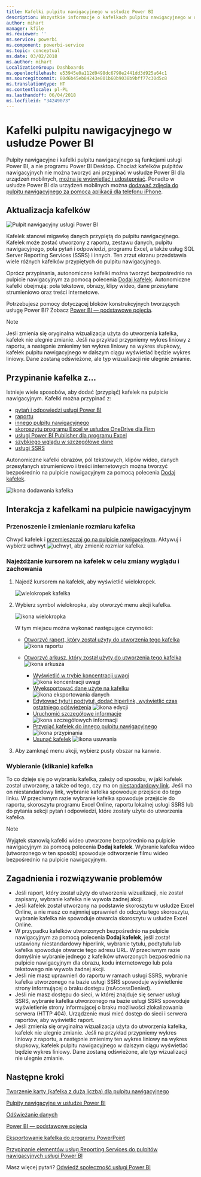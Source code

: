 ```yaml
---
title: Kafelki pulpitu nawigacyjnego w usłudze Power BI
description: Wszystkie informacje o kafelkach pulpitu nawigacyjnego w usłudze Power BI. Dotyczy to również kafelków, które są tworzone z poziomu usługi SQL Server Reporting Services (SSRS).
author: mihart
manager: kfile
ms.reviewer: ''
ms.service: powerbi
ms.component: powerbi-service
ms.topic: conceptual
ms.date: 03/02/2018
ms.author: mihart
LocalizationGroup: Dashboards
ms.openlocfilehash: e53945e0a112d9498dc6798e2441dd3d925a64c1
ms.sourcegitcommit: 80d6b45eb84243e801b60b9038b9bff77c30d5c8
ms.translationtype: HT
ms.contentlocale: pl-PL
ms.lasthandoff: 06/04/2018
ms.locfileid: "34249073"
---
```

# <a name="dashboard-tiles-in-power-bi"></a>Kafelki pulpitu nawigacyjnego w usłudze Power BI
Pulpity nawigacyjne i kafelki pulpitu nawigacyjnego są funkcjami usługi Power BI, a nie programu Power BI Desktop. Chociaż kafelków pulpitów nawigacyjnych nie można tworzyć ani przypinać w usłudze Power BI dla urządzeń mobilnych, [można je wyświetlać i udostępniać](mobile-tiles-in-the-mobile-apps.md). Ponadto w usłudze Power BI dla urządzeń mobilnych można [dodawać zdjęcia do pulpitu nawigacyjnego za pomocą aplikacji dla telefonu iPhone](mobile-iphone-app-get-started.md).

## <a name="dashboard-tiles"></a>Aktualizacja kafelków
![Pulpit nawigacyjny usługi Power BI](media/service-dashboard-tiles/power-bi-dashboard.png)

Kafelek stanowi migawkę danych przypiętą do pulpitu nawigacyjnego. Kafelek może zostać utworzony z raportu, zestawu danych, pulpitu nawigacyjnego, pola pytań i odpowiedzi, programu Excel, a także usług SQL Server Reporting Services (SSRS) i innych.  Ten zrzut ekranu przedstawia wiele różnych kafelków przypiętych do pulpitu nawigacyjnego.

Oprócz przypinania, autonomiczne kafelki można tworzyć bezpośrednio na pulpicie nawigacyjnym za pomocą polecenia [Dodaj kafelek](service-dashboard-add-widget.md). Autonomiczne kafelki obejmują: pola tekstowe, obrazy, klipy wideo, dane przesyłane strumieniowo oraz treści internetowe.

Potrzebujesz pomocy dotyczącej bloków konstrukcyjnych tworzących usługę Power BI?  Zobacz [Power BI — podstawowe pojęcia](service-basic-concepts.md).

> [!NOTE]
> Jeśli zmienia się oryginalna wizualizacja użyta do utworzenia kafelka, kafelek nie ulegnie zmianie.  Jeśli na przykład przypniemy wykres liniowy z raportu, a następnie zmienimy ten wykres liniowy na wykres słupkowy, kafelek pulpitu nawigacyjnego w dalszym ciągu wyświetlać będzie wykres liniowy. Dane zostaną odświeżone, ale typ wizualizacji nie ulegnie zmianie.
> 
> 

## <a name="pin-a-tile-from"></a>Przypinanie kafelka z...
Istnieje wiele sposobów, aby dodać (przypiąć) kafelek na pulpicie nawigacyjnym. Kafelki można przypinać z:

* [pytań i odpowiedzi usługi Power BI](service-dashboard-pin-tile-from-q-and-a.md)
* [raportu](service-dashboard-pin-tile-from-report.md)
* [innego pulpitu nawigacyjnego](service-pin-tile-to-another-dashboard.md)
* [skoroszytu programu Excel w usłudze OneDrive dla Firm](service-dashboard-pin-tile-from-excel.md)
* [usługi Power BI Publisher dla programu Excel](publisher-for-excel.md)
* [szybkiego wglądu w szczegółowe dane](service-insights.md)
* [usługi SSRS](https://msdn.microsoft.com/library/mt604784.aspx)

Autonomiczne kafelki obrazów, pól tekstowych, klipów wideo, danych przesyłanych strumieniowo i treści internetowych można tworzyć bezpośrednio na pulpicie nawigacyjnym za pomocą polecenia [Dodaj kafelek](service-dashboard-add-widget.md).

  ![Ikona dodawania kafelka](media/service-dashboard-tiles/add_widgetnew.png)

## <a name="interacting-with-tiles-on-a-dashboard"></a>Interakcja z kafelkami na pulpicie nawigacyjnym
### <a name="move-and-resize-a-tile"></a>Przenoszenie i zmienianie rozmiaru kafelka
Chwyć kafelek i [przemieszczaj go na pulpicie nawigacyjnym](service-dashboard-edit-tile.md). Aktywuj i wybierz uchwyt ![uchwyt](media/service-dashboard-tiles/resize-handle.jpg), aby zmienić rozmiar kafelka.

### <a name="hover-over-a-tile-to-change-the-appearance-and-behavior"></a>Najeżdżanie kursorem na kafelek w celu zmiany wyglądu i zachowania
1. Najedź kursorem na kafelek, aby wyświetlić wielokropek.
   
    ![wielokropek kafelka](media/service-dashboard-tiles/ellipses_new.png)
2. Wybierz symbol wielokropka, aby otworzyć menu akcji kafelka.
   
    ![ikona wielokropka](media/service-dashboard-tiles/power-bi-tile-menu.png)
   
    W tym miejscu można wykonać następujące czynności:
   
   * [Otworzyć raport, który został użyty do utworzenia tego kafelka ](service-reports.md) ![ikona raportu](media/service-dashboard-tiles/chart-icon.jpg)  
   
   * [Otworzyć arkusz, który został użyty do utworzenia tego kafelka ](service-reports.md) ![ikona arkusza](media/service-dashboard-tiles/power-bi-open-worksheet.png)  
     
     * [Wyświetlić w trybie koncentracji uwagi ](service-focus-mode.md) ![ikona koncentracji uwagi](media/service-dashboard-tiles/fullscreen-icon.jpg)  
     * [Wyeksportować dane użyte na kafelku](power-bi-visualization-export-data.md) ![ikona eksportowania danych](media/service-dashboard-tiles/export-icon.png)
     * [Edytować tytuł i podtytuł, dodać hiperlink, wyświetlić czas ostatniego odświeżenia](service-dashboard-edit-tile.md) ![ikona edycji](media/service-dashboard-tiles/pencil-icon.jpg)
     * [Uruchomić szczegółowe informacje](service-insights.md) ![ikona szczegółowych informacji](media/service-dashboard-tiles/power-bi-insights.png)
     * [Przypiąć kafelek do innego pulpitu nawigacyjnego](service-pin-tile-to-another-dashboard.md)
       ![ikona przypinania](media/service-dashboard-tiles/pin-icon.jpg)
     * [Usunąć kafelek](service-dashboard-edit-tile.md)
     ![ikona usuwania](media/service-dashboard-tiles/trash-icon.png)
3. Aby zamknąć menu akcji, wybierz pusty obszar na kanwie.

### <a name="select-click-a-tile"></a>Wybieranie (klikanie) kafelka
To co dzieje się po wybraniu kafelka, zależy od sposobu, w jaki kafelek został utworzony, a także od tego, czy ma on [niestandardowy link](service-dashboard-edit-tile.md). Jeśli ma on niestandardowy link, wybranie kafelka spowoduje przejście do tego linku. W przeciwnym razie wybranie kafelka spowoduje przejście do raportu, skoroszytu programu Excel Online, raportu lokalnej usługi SSRS lub do pytania sekcji pytań i odpowiedzi, które zostały użyte do utworzenia kafelka.

> [!NOTE]
> Wyjątek stanowią kafelki wideo utworzone bezpośrednio na pulpicie nawigacyjnym za pomocą polecenia **Dodaj kafelek**. Wybranie kafelka wideo (utworzonego w ten sposób) spowoduje odtworzenie filmu wideo bezpośrednio na pulpicie nawigacyjnym.   
> 
> 

## <a name="considerations-and-troubleshooting"></a>Zagadnienia i rozwiązywanie problemów
* Jeśli raport, który został użyty do utworzenia wizualizacji, nie został zapisany, wybranie kafelka nie wywoła żadnej akcji.
* Jeśli kafelek został utworzony na podstawie skoroszytu w usłudze Excel Online, a nie masz co najmniej uprawnień do odczytu tego skoroszytu, wybranie kafelka nie spowoduje otwarcia skoroszytu w usłudze Excel Online.
* W przypadku kafelków utworzonych bezpośrednio na pulpicie nawigacyjnym za pomocą polecenia **Dodaj kafelek**, jeśli został ustawiony niestandardowy hiperlink, wybranie tytułu, podtytułu lub kafelka spowoduje otwarcie tego adresu URL.  W przeciwnym razie domyślnie wybranie jednego z kafelków utworzonych bezpośrednio na pulpicie nawigacyjnym dla obrazu, kodu internetowego lub pola tekstowego nie wywoła żadnej akcji.
* Jeśli nie masz uprawnień do raportu w ramach usługi SSRS, wybranie kafelka utworzonego na bazie usługi SSRS spowoduje wyświetlenie strony informującej o braku dostępu (rsAccessDenied).
* Jeśli nie masz dostępu do sieci, w której znajduje się serwer usługi SSRS, wybranie kafelka utworzonego na bazie usługi SSRS spowoduje wyświetlenie strony informującej o braku możliwości zlokalizowania serwera (HTTP 404). Urządzenie musi mieć dostęp do sieci i serwera raportów, aby wyświetlić raport.
* Jeśli zmienia się oryginalna wizualizacja użyta do utworzenia kafelka, kafelek nie ulegnie zmianie.  Jeśli na przykład przypniemy wykres liniowy z raportu, a następnie zmienimy ten wykres liniowy na wykres słupkowy, kafelek pulpitu nawigacyjnego w dalszym ciągu wyświetlać będzie wykres liniowy. Dane zostaną odświeżone, ale typ wizualizacji nie ulegnie zmianie.

## <a name="next-steps"></a>Następne kroki
[Tworzenie karty (kafelka z dużą liczbą) dla pulpitu nawigacyjnego](power-bi-visualization-card.md)

[Pulpity nawigacyjne w usłudze Power BI](service-dashboards.md)  

[Odświeżanie danych](refresh-data.md)

[Power BI — podstawowe pojęcia](service-basic-concepts.md)

[Eksportowanie kafelka do programu PowerPoint](http://blogs.msdn.com/b/powerbidev/archive/2015/09/28/integrating-power-bi-tiles-into-office-documents.aspx)

[Przypinanie elementów usług Reporting Services do pulpitów nawigacyjnych usługi Power BI](https://msdn.microsoft.com/library/mt604784.aspx)

Masz więcej pytań? [Odwiedź społeczność usługi Power BI](http://community.powerbi.com/)

